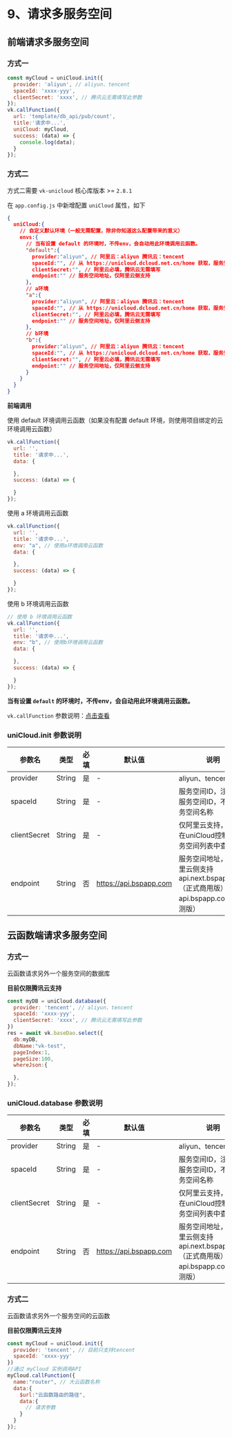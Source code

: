 # 9、请求多服务空间
 
## 前端请求多服务空间

### 方式一
```js
const myCloud = uniCloud.init({
  provider: 'aliyun', // aliyun、tencent
  spaceId: 'xxxx-yyy',
  clientSecret: 'xxxx', // 腾讯云无需填写此参数
});
vk.callFunction({
  url: 'template/db_api/pub/count',
  title:'请求中...',
  uniCloud: myCloud,
  success: (data) => {
    console.log(data);
  }
});
```

### 方式二

方式二需要 `vk-unicloud` 核心库版本 >= `2.8.1` 

在 `app.config.js` 中新增配置 `uniCloud` 属性，如下

```json
{
  uniCloud:{
    // 自定义默认环境（一般无需配置，除非你知道这么配置带来的意义）
    envs:{
      // 当有设置 default 的环境时，不传env，会自动用此环境调用云函数。
      "default":{
        provider:"aliyun", // 阿里云：aliyun 腾讯云：tencent
        spaceId:"", // 从 https://unicloud.dcloud.net.cn/home 获取，服务空间ID，注意是服务空间ID，不是服务空间名称
        clientSecret:"", // 阿里云必填，腾讯云无需填写
        endpoint:"" // 服务空间地址，仅阿里云侧支持
      },
      // a环境
      "a":{
        provider:"aliyun", // 阿里云：aliyun 腾讯云：tencent
        spaceId:"", // 从 https://unicloud.dcloud.net.cn/home 获取，服务空间ID，注意是服务空间ID，不是服务空间名称
        clientSecret:"", // 阿里云必填，腾讯云无需填写
        endpoint:"" // 服务空间地址，仅阿里云侧支持
      },
      // b环境
      "b":{
        provider:"aliyun", // 阿里云：aliyun 腾讯云：tencent
        spaceId:"", // 从 https://unicloud.dcloud.net.cn/home 获取，服务空间ID，注意是服务空间ID，不是服务空间名称
        clientSecret:"", // 阿里云必填，腾讯云无需填写
        endpoint:"" // 服务空间地址，仅阿里云侧支持
      }
    }
  }
}
```

**前端调用**

使用 default 环境调用云函数（如果没有配置 default 环境，则使用项目绑定的云环境调用云函数）

```js
vk.callFunction({
  url: '',
  title: '请求中...',
  data: {

  },
  success: (data) => {

  }
});
```

使用 a 环境调用云函数

```js
vk.callFunction({
  url: '',
  title: '请求中...',
  env: "a", // 使用a环境调用云函数
  data: {

  },
  success: (data) => {

  }
});
```

使用 b 环境调用云函数

```js
// 使用 b 环境调用云函数
vk.callFunction({
  url: '',
  title: '请求中...',
  env: "b", // 使用b环境调用云函数
  data: {

  },
  success: (data) => {

  }
});
```

**当有设置 `default` 的环境时，不传env，会自动用此环境调用云函数。**

`vk.callFunction` 参数说明：[点击查看](https://vkdoc.fsq.pub/client/pages/callFunction.html)

### uniCloud.init 参数说明

|参数名				|类型		|必填	|默认值									|说明																									|
|------- |-----------|---------|-------|-------|
|provider			|String	|是		|-											|aliyun、tencent																			|
|spaceId			|String	|是		|-											|服务空间ID，注意是服务空间ID，不是服务空间名称				|
|clientSecret	|String	|是		|-											|仅阿里云支持，可以在uniCloud控制台服务空间列表中查看	|
|endpoint			|String	|否		|https://api.bspapp.com	|服务空间地址，仅阿里云侧支持 api.next.bspapp.com（正式商用版） api.bspapp.com（公测版）		|

## 云函数端请求多服务空间

### 方式一

云函数请求另外一个服务空间的数据库

**目前仅限腾讯云支持**

```js
const myDB = uniCloud.database({
  provider: 'tencent', // aliyun、tencent
  spaceId: 'xxxx-yyy',
  clientSecret: 'xxxx', // 腾讯云无需填写此参数
})
res = await vk.baseDao.select({
  db:myDB,
  dbName:"vk-test",
  pageIndex:1,
  pageSize:100,
  whereJson:{

  },
});
```

### uniCloud.database 参数说明

|参数名				|类型		|必填	|默认值									|说明																									|
|------- |-----------|---------|-------|-------|
|provider			|String	|是		|-											|aliyun、tencent																			|
|spaceId			|String	|是		|-											|服务空间ID，注意是服务空间ID，不是服务空间名称				|
|clientSecret	|String	|是		|-											|仅阿里云支持，可以在uniCloud控制台服务空间列表中查看	|
|endpoint			|String	|否		|https://api.bspapp.com	|服务空间地址，仅阿里云侧支持 api.next.bspapp.com（正式商用版） api.bspapp.com（公测版）		|



### 方式二

云函数请求另外一个服务空间的云函数

**目前仅限腾讯云支持**

```js
const myCloud = uniCloud.init({
  provider: 'tencent', // 目前只支持tencent
  spaceId: 'xxxx-yyy'
})
//通过 myCloud 实例调用API
myCloud.callFunction({
  name:"router", // 大云函数名称
  data:{
    $url:"云函数路由的路径",
    data:{
      // 请求参数
    }
  }
});
```
